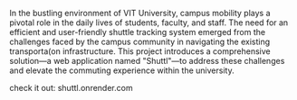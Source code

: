 In the bustling environment of VIT University, campus mobility plays a pivotal role in the daily lives of students, faculty, and staff. The need for an efficient and user-friendly shuttle tracking system emerged from the challenges faced by the campus community in navigating the existing transporta(on infrastructure. This project introduces a comprehensive solution—a web application named "Shuttl"—to address these challenges and elevate the commuting experience within the university.

check it out: shuttl.onrender.com
